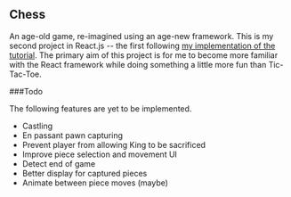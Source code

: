 ## Chess

An age-old game, re-imagined using an age-new framework. This is my second project in React.js -- the first following [my implementation of the tutorial](https://github.com/JakeOliger/TicTacToe-React). The primary aim of this project is for me to become more familiar with the React framework while doing something a little more fun than Tic-Tac-Toe.

###Todo

The following features are yet to be implemented.
* Castling
* En passant pawn capturing
* Prevent player from allowing King to be sacrificed
* Improve piece selection and movement UI
* Detect end of game
* Better display for captured pieces
* Animate between piece moves (maybe)